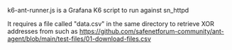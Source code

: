 k6-ant-runner.js is a Grafana K6 script to run against sn_httpd

It requires a file called "data.csv" in the same directory to retrieve XOR addresses from such as https://github.com/safenetforum-community/ant-agent/blob/main/test-files/01-download-files.csv

